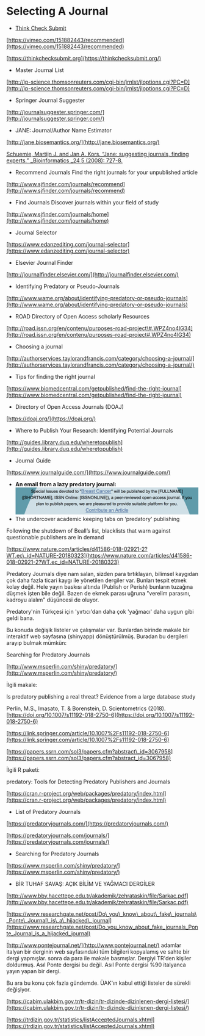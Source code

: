 # Selecting A Journal

* [Think Check Submit](https://thinkchecksubmit.org/)

[https://vimeo.com/151882443/recommended](https://vimeo.com/151882443/recommended)

[https://thinkchecksubmit.org](https://thinkchecksubmit.org/)

* Master Journal List

[http://ip-science.thomsonreuters.com/cgi-bin/jrnlst/jloptions.cgi?PC=D](http://ip-science.thomsonreuters.com/cgi-bin/jrnlst/jloptions.cgi?PC=D)

* Springer Journal Suggester

[http://journalsuggester.springer.com/](http://journalsuggester.springer.com/)

* JANE: Journal/Author Name Estimator

[http://jane.biosemantics.org/](http://jane.biosemantics.org/)

[Schuemie, Martijn J. and Jan A. Kors. “Jane: suggesting journals, finding experts.” \_Bioinformatics \_24 5 \(2008\): 727-8.](https://www.semanticscholar.org/paper/Jane-suggesting-journals-finding-experts-Schuemie-Kors/1a32dc12351667a021a1afffbb053282083b29b8)

* Recommend Journals Find the right journals for your unpublished article

[http://www.sjfinder.com/journals/recommend](http://www.sjfinder.com/journals/recommend)

* Find Journals Discover journals within your field of study

[http://www.sjfinder.com/journals/home](http://www.sjfinder.com/journals/home)

* Journal Selector

[https://www.edanzediting.com/journal-selector](https://www.edanzediting.com/journal-selector)

* Elsevier Journal Finder

[http://journalfinder.elsevier.com/](http://journalfinder.elsevier.com/)

* Identifying Predatory or Pseudo-Journals

[http://www.wame.org/about/identifying-predatory-or-pseudo-journals](http://www.wame.org/about/identifying-predatory-or-pseudo-journals)

* ROAD Directory of Open Access scholarly Resources

[http://road.issn.org/en/contenu/purposes-road-project\#.WPZ4no4lG34](http://road.issn.org/en/contenu/purposes-road-project#.WPZ4no4lG34)

* Choosing a journal

[http://authorservices.taylorandfrancis.com/category/choosing-a-journal/](http://authorservices.taylorandfrancis.com/category/choosing-a-journal/)

* Tips for finding the right journal

[https://www.biomedcentral.com/getpublished/find-the-right-journal](https://www.biomedcentral.com/getpublished/find-the-right-journal)

* Directory of Open Access Journals \(DOAJ\)

[https://doaj.org/](https://doaj.org/)

* Where to Publish Your Research: Identifying Potential Journals

[http://guides.library.duq.edu/wheretopublish](http://guides.library.duq.edu/wheretopublish)

* Journal Guide

[https://www.journalguide.com/](https://www.journalguide.com/)

* **An email from a lazy predatory journal:**![](../.gitbook/assets/ekran-resmi-2018-01-03-23.55.06.png)
* The undercover academic keeping tabs on ‘﻿predatory’ publishing

Following the shutdown of Beall’s list, blacklists that warn against questionable publishers are in demand

[https://www.nature.com/articles/d41586-018-02921-2?WT.ec\_id=NATURE-20180323](https://www.nature.com/articles/d41586-018-02921-2?WT.ec_id=NATURE-20180323)

Predatory Journals diye nam salan, sizden para tırtıklayan, bilimsel kaygıdan çok daha fazla ticari kaygı ile yönetilen dergiler var. Bunları tespit etmek kolay değil. Hele yayın baskısı altında \(Publish or Perish\) bunların tuzağına düşmek işten bile değil. Bazen de ekmek parası uğruna "verelim parasını, kadroyu alalım" düşüncesi de oluyor.

Predatory'nin Türkçesi için 'yırtıcı'dan daha çok 'yağmacı' daha uygun gibi geldi bana.

Bu konuda değişik listeler ve çalışmalar var. Bunlardan birinde makale bir interaktif web sayfasına \(shinyapp\) dönüştürülmüş. Buradan bu dergileri arayıp bulmak mümkün:

Searching for Predatory Journals

[http://www.msperlin.com/shiny/predatory/](http://www.msperlin.com/shiny/predatory/)

İlgili makale:

Is predatory publishing a real threat? Evidence from a large database study

Perlin, M.S., Imasato, T. & Borenstein, D. Scientometrics \(2018\). [https://doi.org/10.1007/s11192-018-2750-6](https://doi.org/10.1007/s11192-018-2750-6)

[https://link.springer.com/article/10.1007%2Fs11192-018-2750-6](https://link.springer.com/article/10.1007%2Fs11192-018-2750-6)

[https://papers.ssrn.com/sol3/papers.cfm?abstract\_id=3067958](https://papers.ssrn.com/sol3/papers.cfm?abstract_id=3067958)

İlgili R paketi:

predatory: Tools for Detecting Predatory Publishers and Journals

[https://cran.r-project.org/web/packages/predatory/index.html](https://cran.r-project.org/web/packages/predatory/index.html)

* List of Predatory Journals

[https://predatoryjournals.com/](https://predatoryjournals.com/)

[https://predatoryjournals.com/journals/](https://predatoryjournals.com/journals/)

* Searching for Predatory Journals

[https://www.msperlin.com/shiny/predatory/](https://www.msperlin.com/shiny/predatory/)

* BİR TUHAF SAVAŞ: AÇIK BİLİM VE YAĞMACI DERGİLER 

[http://www.bby.hacettepe.edu.tr/akademik/zehrataskin/file/Sarkac.pdf](http://www.bby.hacettepe.edu.tr/akademik/zehrataskin/file/Sarkac.pdf)

[https://www.researchgate.net/post/Do\_you\_know\_about\_fake\_journals\_Ponte\_Journal\_is\_a\_hijacked\_journal](https://www.researchgate.net/post/Do_you_know_about_fake_journals_Ponte_Journal_is_a_hijacked_journal)

[http://www.pontejournal.net/](http://www.pontejournal.net/) adamlar italyan bir derginin web sayfasındaki tüm bilgileri kopyalamış ve sahte bir dergi yapmışlar. sonra da para ile makale basmışlar. Dergiyi TR'den kişiler doldurmuş. Asıl Ponte dergisi bu değil. Asıl Ponte dergisi %90 italyanca yayın yapan bir dergi.

Bu ara bu konu çok fazla gündemde. ÜAK'ın kabul ettiği listeler de sürekli değişiyor.

[https://cabim.ulakbim.gov.tr/tr-dizin/tr-dizinde-dizinlenen-dergi-listesi/](https://cabim.ulakbim.gov.tr/tr-dizin/tr-dizinde-dizinlenen-dergi-listesi/)

[https://trdizin.gov.tr/statistics/listAcceptedJournals.xhtml](https://trdizin.gov.tr/statistics/listAcceptedJournals.xhtml)

